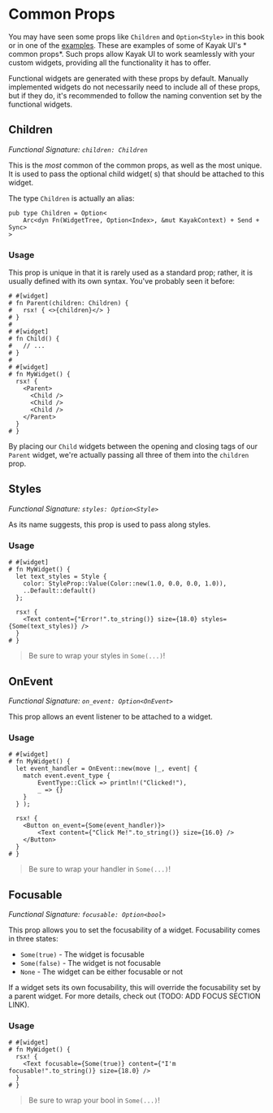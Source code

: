 # Common Props

You may have seen some props like `Children` and `Option<Style>` in this book or in one of
the [examples](https://github.com/StarArawn/kayak_ui/tree/main/examples). These are examples of some of Kayak UI's *
common props*. Such props allow Kayak UI to work seamlessly with your custom widgets, providing all the functionality it
has to offer.

Functional widgets are generated with these props by default. Manually implemented widgets do not necessarily need to
include all of these props, but if they do, it's recommended to follow the naming convention set by the functional
widgets.

## Children

*Functional Signature: `children: Children`*

This is the *most* common of the common props, as well as the most unique. It is used to pass the optional child widget(
s) that should be attached to this widget.

The type `Children` is actually an alias:

```rust,noplayground
pub type Children = Option<
	Arc<dyn Fn(WidgetTree, Option<Index>, &mut KayakContext) + Send + Sync>
>
```

### Usage

This prop is unique in that it is rarely used as a standard prop; rather, it is usually defined with its own syntax.
You've probably seen it before:

```rust,noplayground
# #[widget]
# fn Parent(children: Children) {
#	rsx! { <>{children}</> }
# }
#
# #[widget]
# fn Child() {
#	// ...
# }
#
# #[widget]
# fn MyWidget() {
  rsx! {
    <Parent>
      <Child />
      <Child />
      <Child />
    </Parent>
  }
# }
```

By placing our `Child` widgets between the opening and closing tags of our `Parent` widget, we're actually passing all
three of them into the `children` prop.

## Styles

*Functional Signature: `styles: Option<Style>`*

As its name suggests, this prop is used to pass along styles.

### Usage

```rust,noplayground
# #[widget]
# fn MyWidget() {
  let text_styles = Style {
    color: StyleProp::Value(Color::new(1.0, 0.0, 0.0, 1.0)),
    ..Default::default()
  };

  rsx! {
    <Text content={"Error!".to_string()} size={18.0} styles={Some(text_styles)} />
  }
# }
```

> Be sure to wrap your styles in `Some(...)`!

## OnEvent

*Functional Signature: `on_event: Option<OnEvent>`*

This prop allows an event listener to be attached to a widget.

### Usage

```rust,noplayground
# #[widget]
# fn MyWidget() {
  let event_handler = OnEvent::new(move |_, event| {
  	match event.event_type {
  		EventType::Click => println!("Clicked!"),
  		_ => {}
  	}
  } );

  rsx! {
  	<Button on_event={Some(event_handler)}>
    	<Text content={"Click Me!".to_string()} size={16.0} />
    </Button>
  }
# }
```

> Be sure to wrap your handler in `Some(...)`!

## Focusable

*Functional Signature: `focusable: Option<bool>`*

This prop allows you to set the focusability of a widget. Focusability comes in three states:

* `Some(true)` - The widget is focusable
* `Some(false)` - The widget is not focusable
* `None` - The widget can be either focusable or not

If a widget sets its own focusability, this will override the focusability set by a parent widget. For more details,
check out (TODO: ADD FOCUS SECTION LINK).

### Usage

```rust,noplayground
# #[widget]
# fn MyWidget() {
  rsx! {
    <Text focusable={Some(true)} content={"I'm focusable!".to_string()} size={18.0} />
  }
# }
```

> Be sure to wrap your bool in `Some(...)`!